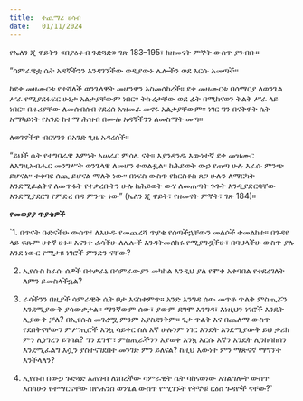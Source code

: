 ```yaml
---
title:  ተጨማሪ ሀሳብ
date:   01/11/2024
---
```



የኤለን ጂ ዋይትን «በያዕቆብ ጉድጓድ» ገጽ 183–195፣ ከዘመናት ምኞት ውስጥ ያንብቡ።

“ሳምራዊቷ ሴት አዳኛችንን እንዳገኘችው ወዲያውኑ ሌሎችን ወደ እርሱ አመጣች።

ከደቀ መዛሙርቱ የተሻለች ወንጌላዊት መሆንዋን አስመሰከረች። ደቀ መዛሙርቱ በሰማርያ ለወንጌል ሥራ የሚያደፋፍር ሁኔታ አልታያቸውም ነበር። ትኩረታቸው ወደ ፊት በሚከናወን ትልቅ ሥራ ላይ ነበር። በዙሪያቸው ለመሰብሰብ የደረሰ አዝመራ መኖሩ አልታያቸውም። ነገር ግን በናቅዋት ሴት አማካይነት የአንድ ከተማ ሕዝብ በሙሉ አዳኛችንን ለመስማት መጣ።

ለወገኖችዋ ብርሃንን በአንድ ጊዜ አዳረሰች።

“ይህች ሴት የተግባራዊ እምነት አሠራር ምሳሌ ናት። እያንዳንዱ እውነተኛ ደቀ መዝሙር ለእግዚአብሔር መንግሥት ወንጌላዊ ለመሆን ተወልዷል። ከሕይወት ውኃ የጠጣ ሁሉ እራሱ ምንጭ ይሆናል። ተቀባዩ ሰጪ ይሆናል ማለት ነው። በነፍስ ውስጥ የክርስቶስ ጸጋ ሁሉን ለማርካት እንደሚፈልቅና ለመጥፋት የተቃረቡትን ሁሉ ከሕይወት ውሃ ለመጠጣት ጉጉት እንዲያድርባቸው እንደሚያደርግ የምድረ በዳ ምንጭ ነው” (ኤለን ጂ ዋይት፣ የዘመናት ምኞት፣ ገጽ 184)።


**የመወያያ ጥያቄዎች**


`1. በጥናት ቡድናችሁ ውስጥ፣ ለእሁዱ የመጨረሻ ጥያቄ የሰጣችኋቸውን መልሶች ተመልከቱ። በጉዳዩ ላይ ፍጹም ሀቀኛ ሁኑ። እናንተ ራሳችሁ ለሌሎች እንዳትመሰክሩ የሚያግዷችሁ፣ በባህላችሁ ውስጥ ያሉ እንደ ነውር የሚታዩ ነገሮች ምንድን ናቸው?

2. ኢየሱስ ከራሱ ሰዎች በተቃራኒ በሳምራውያን መካከል እንዲህ ያለ የሞቀ አቀባበል የተደረገለት ለምን ይመስላችኋል?

3. ራሳችንን በዚያች ሳምራዊት ሴት ቦታ እናስቀምጥ። አንድ እንግዳ ሰው መጥቶ ጥልቅ ምስጢሯን እንደሚያውቅ ያሳውቃታል። ማንኛውም ሰው፣ ያውም ደግሞ እንግዳ፣ እነዚህን ነገሮች እንዴት ሊያውቅ ቻለ? በኢየሱስ መገረሟ ምንም አያስደንቅም። ጌታ ጥልቅ እና በጨለማ ውስጥ የደበቅናቸውን ምሥጢሮች እንኳ ሳይቀር ስለ እኛ ሁሉንም ነገር እንዴት እንደሚያውቅ ይህ ታሪክ ምን ሊነግረን ይገባል? ግን ደግሞ፣ ምስጢራችንን እያወቀ እንኳ እርሱ እኛን እንዴት ሊንከባከበን እንደሚፈልግ እሷን ያስተናገደበት መንገድ ምን ይለናል? ከዚህ እውነት ምን ማጽናኛ ማግኘት እንችላለን?

4. ኢየሱስ በውኃ ጉድጓድ አጠገብ ለነበረችው ሳምራዊት ሴት ባከናወነው አገልግሎት ውስጥ እስካሁን የተማርናቸው በዮሐንስ ወንጌል ውስጥ የሚገኙት የትኞቹ ርዕሰ ጉዳዮች ናቸው?`